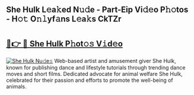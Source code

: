 ## She Hulk L𝚎a𝚔ed N𝚞𝚍e - Part-Eip Vi𝚍𝚎o P𝚑𝚘tos - H𝚘𝚝 O𝚗𝚕yf𝚊ns L𝚎a𝚔s CkTZr

# <h2><a href="http://kf6hmt8.oniu.top/?m=She+Hulk">🔗👉 🔴 She Hulk P𝚑ot𝚘𝚜 V𝚒d𝚎o</a></h2>

[![She Hulk Nu𝚍e𝚜](https://i.imgur.com/0qMVB7G.gif)](http://kf6hmt8.oniu.top/?m=She+Hulk)
Web-based artist and amusement giver She Hulk, known for publishing dance and lifestyle tutorials through trending dance moves and short films. Dedicated advocate for animal welfare She Hulk, celebrated for their passion and efforts to promote the well-being of animals.  
